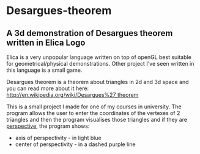 # Desargues-theorem
A 3d demonstration of Desargues theorem written in Elica Logo
-------------------------------------------------------------
Elica is a very unpopular language written on top of openGL best suitable for geometrical/physical demonstrations. Other project I've seen written in this language is a small game.

Desargues theorem is a theorem about triangles in 2d and 3d space and you can read more about it here: http://en.wikipedia.org/wiki/Desargues%27_theorem

This is a small project I made for one of my courses in university. The program allows the user to enter the coordinates of the vertexes of 2 triangles and then the program visualises those triangles and if they are [perspective](http://en.wikipedia.org/wiki/Desargues'_theorem), the program shows:
 - axis of perspectivity - in light blue
 - center of perspectivity - in a dashed purple line
